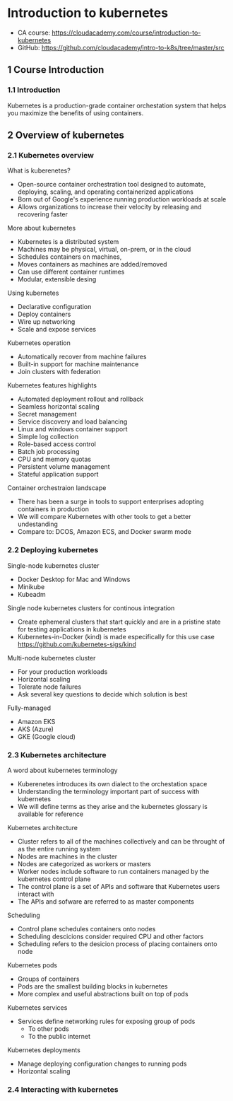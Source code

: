 # Introduction to kubernetes

- CA course: https://cloudacademy.com/course/introduction-to-kubernetes
- GitHub: https://github.com/cloudacademy/intro-to-k8s/tree/master/src

## 1 Course Introduction

### 1.1 Introduction

Kubernetes is a production-grade container orchestation system that helps you maximize the benefits of using containers.

## 2 Overview of kubernetes

### 2.1 Kubernetes overview

What is kuberenetes?      

- Open-source container orchestration tool designed to automate, deploying, scaling, and operating containerized applications
- Born out of Google's experience running production workloads at scale
- Allows organizations to increase their velocity by releasing and recovering faster

More about kubernetes

- Kubernetes is a distributed system
- Machines may be physical, virtual, on-prem, or in the cloud
- Schedules containers on machines, 
- Moves containers as machines are added/removed
- Can use different container runtimes
- Modular, extensible desing

Using kubernetes

- Declarative configuration
- Deploy containers
- Wire up networking
- Scale and expose services

Kubernetes operation

- Automatically recover from machine failures
- Built-in support for machine maintenance
- Join clusters with federation

Kubernetes features highlights

- Automated deployment rollout and rollback
- Seamless horizontal scaling
- Secret management
- Service discovery and load balancing
- Linux and windows container support
- Simple log collection
- Role-based access control
- Batch job processing
- CPU and memory quotas
- Persistent volume management
- Stateful application support

Container orchestraion landscape

- There has been a surge in tools to support enterprises adopting containers in production
- We will compare Kubernetes with other tools to get a better undestanding
- Compare to: DCOS, Amazon ECS, and Docker swarm mode

### 2.2 Deploying kubernetes

Single-node kubernetes cluster

- Docker Desktop for Mac and Windows
- Minikube
- Kubeadm

Single node kubernetes clusters for continous integration

- Create ephemeral clusters that start quickly and are in a pristine state for testing applications in kubernetes
- Kubernetes-in-Docker (kind) is made especifically for this use case https://github.com/kubernetes-sigs/kind

Multi-node kubernetes cluster

- For your production workloads
- Horizontal scaling
- Tolerate node failures
- Ask several key questions to decide which solution is best

Fully-managed

- Amazon EKS
- AKS (Azure)
- GKE (Google cloud)

### 2.3 Kubernetes architecture

A word about kubernetes terminology

- Kuberenetes introduces its own dialect to the orchestation space
- Understanding the terminology important part of success with kubernetes
- We will define terms as they arise and the kubernetes glossary is available for reference

Kubernetes architecture

- Cluster refers to all of the machines collectively and can be throught of as the entire running system 
- Nodes are machines in the cluster
- Nodes are categorized as workers or masters
- Worker nodes include software to run containers managed by the kubernetes control plane
- The control plane is a set of APIs and software that Kubernetes users interact with
- The APIs and sofware are referred to as master components

Scheduling

- Control plane schedules containers onto nodes
- Scheduling descicions consider required CPU and other factors
- Scheduling refers to the desicion process of placing containers onto node

Kubernetes pods

- Groups of containers
- Pods are the smallest building blocks in kubernetes
- More complex and useful abstractions built on top of pods

Kubernetes services

- Services define networking rules for exposing group of pods
  - To other pods
  - To the public internet

Kubernetes deployments

- Manage deploying configuration changes to running pods
- Horizontal scaling

### 2.4 Interacting with kubernetes










